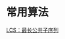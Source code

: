 # 常用算法
<p id="oSxcJ9onD2fyri5WEGuj6A">

[LCS：最长公共子序列](./LCS%EF%BC%9A%E6%9C%80%E9%95%BF%E5%85%AC%E5%85%B1%E5%AD%90%E5%BA%8F%E5%88%97/index.md)

</p>
